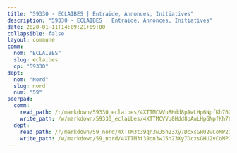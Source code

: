 ```yaml
---
title: "59330 - ECLAIBES | Entraide, Annonces, Initiatives"
description: "59330 - ECLAIBES | Entraide, Annonces, Initiatives"
date: 2020-01-11T14:09:21+09:00
collapsible: false
layout: commune
comm:
  nom: "ECLAIBES"
  slug: eclaibes
  cp: "59330"
dept:
  nom: "Nord"
  slug: nord
  num: "59"
peerpad:
  comm:
    read_path: /r/markdown/59330_eclaibes/4XTTMCVVu8Hdd8pAwLHp6NpfKh76GB263MaMgoNPVGLoyEEd5
    write_path: /w/markdown/59330_eclaibes/4XTTMCVVu8Hdd8pAwLHp6NpfKh76GB263MaMgoNPVGLoyEEd5-K3TgUsRWsmaunAP7peCdLkREKwYoGLaDxXvceaDXSZjM3XQS4oDy6UuLzbr1hru3oAJMRhv3Bd7DW34Ur62hZ4iRrjokbQegctxB4YjguWGJV9sHL7LHzALoAAM6vBsz7SDtYuif
  dept:
    read_path: /r/markdown/59_nord/4XTTM3t39qn3wJ5h23Xy7DcxsGHU2vCoMP2z3iS4TUn3TrtdJ
    write_path: /w/markdown/59_nord/4XTTM3t39qn3wJ5h23Xy7DcxsGHU2vCoMP2z3iS4TUn3TrtdJ-K3TgTuZGkuZqXfr6fpmH7pGsMT6ndvZQMyRDze5QBt7XScLWHoBi246kLoDKpTH2Yo4f3AFSSJqGc2ozvNww7qPLqsDjpvahxCbQ6F5znbfjp6kVgaDcTYc9LyhwSfYuCevnvZUQ
---
```


